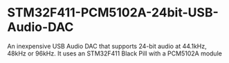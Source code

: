 # STM32F411-PCM5102A-24bit-USB-Audio-DAC
An inexpensive USB Audio DAC that supports 24-bit audio at 44.1kHz, 48kHz or 96kHz. It uses an STM32F411 Black Pill with a PCM5102A module
